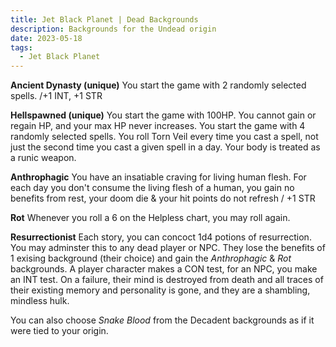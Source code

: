 ```yaml
---
title: Jet Black Planet | Dead Backgrounds
description: Backgrounds for the Undead origin
date: 2023-05-18
tags:
  - Jet Black Planet
---
```


**Ancient Dynasty (unique)** You start the game with 2 randomly selected spells. /+1 INT, +1 STR

**Hellspawned (unique)** You start the game with 100HP. You cannot gain or regain HP, and your max HP never increases. You start the game with 4 randomly selected spells. You roll Torn Veil every time you cast a spell, not just the second time you cast a given spell in a day. Your body is treated as a runic weapon.

**Anthrophagic** You have an insatiable craving for living human flesh. For each day you don't consume the living flesh of a human, you gain no benefits from rest, your doom die & your hit points do not refresh / +1 STR

**Rot** Whenever you roll a 6 on the Helpless chart, you may roll again.

**Resurrectionist** Each story, you can concoct 1d4 potions of resurrection. You may adminster this to any dead player or NPC. They lose the benefits of 1 exising background (their choice) and gain the _Anthrophagic_ & _Rot_ backgrounds. A player character makes a CON test, for an NPC, you make an INT test. On a failure, their mind is destroyed from death and all traces of their existing memory and personality is gone, and they are a shambling, mindless hulk.

You can also choose _Snake Blood_ from the Decadent backgrounds as if it were tied to your origin.

